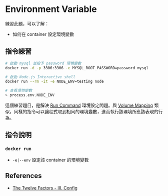 # Environment Variable

練習此題，可以了解：

* 如何在 container 設定環境變數

## 指令練習

```bash
# 啟動 mysql 並給予 password 環境變數 
docker run -d -p 3306:3306 -e MYSQL_ROOT_PASSWORD=password mysql

# 啟動 Node.js Interactive shell
docker run --rm -it -e NODE_ENV=testing node

# 查看環境變數
> process.env.NODE_ENV
```

這個練習題目，是解決 [Run Command](exercises-04-run-command.md) 環境設定問題。與 [Volume Mapping](exercises-05-volume-mapping.md) 類似，同樣的指令可以讓程式取到相同的環境變數，進而執行該環境所應該表現的行為。

## 指令說明

### `docker run`

* `-e|--env` 設定該 container 的環境變數

## References

* [The Twelve Factors - III. Config](https://12factor.net/config)
